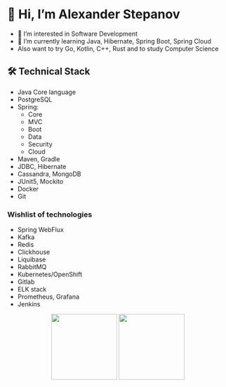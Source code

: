 # 👋 Hi, I’m Alexander Stepanov
- 👀 I’m interested in Software Development
- 🌱 I’m currently learning Java, Hibernate, Spring Boot, Spring Cloud
- Also want to try Go, Kotlin, C++, Rust and to study Computer Science

## 🛠 Technical Stack
- Java Core language
- PostgreSQL
- Spring:
     - Core
     - MVC
     - Boot
     - Data
     - Security
     - Cloud
- Maven, Gradle
- JDBC, Hibernate
- Cassandra, MongoDB
- JUnit5, Mockito
- Docker
- Git

### Wishlist of technologies
- Spring WebFlux
- Kafka
- Redis
- Clickhouse
- Liquibase
- RabbitMQ
- Kubernetes/OpenShift
- Gitlab
- ELK stack
- Prometheus, Grafana
- Jenkins

<p align='center'>
   <a href="https://github-readme-stats.vercel.app/api?username=AlexanderStepanov05&show_icons=true&count_private=true">
       <img height=150 src="https://github-readme-stats.vercel.app/api?username=AlexanderStepanov05&show_icons=true&count_private=true"/></a>
   <a href="https://github.com/AlexanderStepanov05/github-readme-stats">
      <img height=150 src="https://github-readme-stats.vercel.app/api/top-langs/?username=AlexanderStepanov05&size_weight=0.5&count_weight=0.5&layout=compact"/></a>
</p>

<!---
[![codewars](https://www.codewars.com/users/AlexanderStepanov05/badges/large)](https://www.codewars.com/users/AlexanderStepanov05)

[![Alexander's LeetCode stats](https://leetcode-stats-six.vercel.app/api?username=AlexanderStepanov05)](https://github.com/AlexanderStepanov05/leetcode-stats)

<div align="center" style="margin: 40px 0">
   <a href="https://github.com/AlexanderStepanov05/github-profile-views-counter">
       <img width="175px" src="https://komarev.com/ghpvc/?username=AlexanderStepanov05&color=DE002D">
   </a>
</div>

AlexanderStepanov05/AlexanderStepanov05 is a ✨ special ✨ repository because its `README.md` (this file) appears on your GitHub profile.
You can click the Preview link to take a look at your changes.
--->
